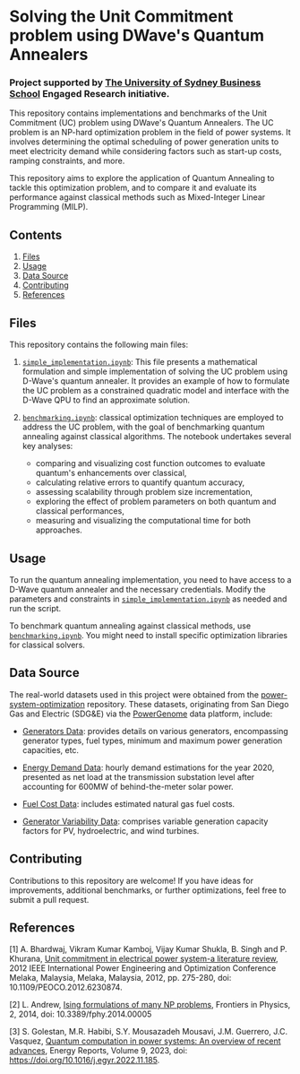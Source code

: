 # Solving the Unit Commitment problem using DWave's Quantum Annealers
### Project supported by [The University of Sydney Business School](https://www.sydney.edu.au/business/) Engaged Research initiative.

This repository contains implementations and benchmarks of the Unit Commitment (UC) problem using DWave's Quantum Annealers. The UC problem is an NP-hard optimization problem in the field of power systems. It involves determining the optimal scheduling of power generation units to meet electricity demand while considering factors such as start-up costs, ramping constraints, and more. 

This repository aims to explore the application of Quantum Annealing to tackle this optimization problem, and to compare it and evaluate its performance against classical methods such as Mixed-Integer Linear Programming (MILP).

## Contents

1. [Files](#files)
2. [Usage](#usage)
3. [Data Source](#data-source)
4. [Contributing](#contributing)
5. [References](#references)

## Files

This repository contains the following main files:

1. [`simple_implementation.ipynb`](https://github.com/juanfrh7/uc-problem-annealing/blob/main/tests/simple_implementation.ipynb): This file presents a mathematical formulation and simple implementation of solving the UC problem using D-Wave's quantum annealer. It provides an example of how to formulate the UC problem as a constrained quadratic model and interface with the D-Wave QPU to find an approximate solution.

2. [`benchmarking.ipynb`](https://github.com/juanfrh7/uc-problem-annealing/blob/main/tests/benchmarking.ipynb): classical optimization techniques are employed to address the UC problem, with the goal of benchmarking quantum annealing against classical algorithms. The notebook undertakes several key analyses:
    - comparing and visualizing cost function outcomes to evaluate quantum's enhancements over classical,
    - calculating relative errors to quantify quantum accuracy,
    - assessing scalability through problem size incrementation,
    - exploring the effect of problem parameters on both quantum and classical performances,
    - measuring and visualizing the computational time for both approaches.

## Usage

To run the quantum annealing implementation, you need to have access to a D-Wave quantum annealer and the necessary credentials. Modify the parameters and constraints in [`simple_implementation.ipynb`](https://github.com/juanfrh7/uc-problem-annealing/blob/main/tests/simple_implementation.ipynb) as needed and run the script.

To benchmark quantum annealing against classical methods, use [`benchmarking.ipynb`](https://github.com/juanfrh7/uc-problem-annealing/blob/main/tests/benchmarking.ipynb). You might need to install specific optimization libraries for classical solvers.

## Data Source

The real-world datasets used in this project were obtained from the [power-system-optimization](https://github.com/east-winds/power-systems-optimization) repository. These datasets, originating from San Diego Gas and Electric (SDG&E) via the [PowerGenome](https://github.com/gschivley/PowerGenome) data platform, include:

- [Generators Data](https://github.com/juanfrh7/uc-problem-annealing/blob/main/data/Generators_data.csv): provides details on various generators, encompassing generator types, fuel types, minimum and maximum power generation capacities, etc.

- [Energy Demand Data](https://github.com/juanfrh7/uc-problem-annealing/blob/main/data/Demand.csv): hourly demand estimations for the year 2020, presented as net load at the transmission substation level after accounting for 600MW of behind-the-meter solar power.

- [Fuel Cost Data](https://github.com/juanfrh7/uc-problem-annealing/blob/main/data/Fuels_data.csv): includes estimated natural gas fuel costs.

- [Generator Variability Data](https://github.com/juanfrh7/uc-problem-annealing/blob/main/data/Generators_variability.csv): comprises variable generation capacity factors for PV, hydroelectric, and wind turbines.

## Contributing

Contributions to this repository are welcome! If you have ideas for improvements, additional benchmarks, or further optimizations, feel free to submit a pull request.

## References

[1] A. Bhardwaj, Vikram Kumar Kamboj, Vijay Kumar Shukla, B. Singh and P. Khurana, [Unit commitment in electrical power system-a literature review](https://ieeexplore.ieee.org/abstract/document/6230874), 2012 IEEE International Power Engineering and Optimization Conference Melaka, Malaysia, Melaka, Malaysia, 2012, pp. 275-280, doi: 10.1109/PEOCO.2012.6230874.

[2] L. Andrew, [Ising formulations of many NP problems](https://www.frontiersin.org/articles/10.3389/fphy.2014.00005), Frontiers in Physics, 2, 2014, doi: 10.3389/fphy.2014.00005  

[3] S. Golestan, M.R. Habibi, S.Y. Mousazadeh Mousavi, J.M. Guerrero, J.C. Vasquez, [Quantum computation in power systems: An overview of recent advances](https://www.sciencedirect.com/science/article/pii/S2352484722025720), Energy Reports, Volume 9, 2023, doi: https://doi.org/10.1016/j.egyr.2022.11.185.  
